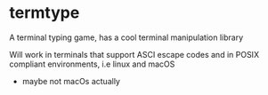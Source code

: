 # termtype
A terminal typing game, has a cool terminal manipulation library

Will work in terminals that support ASCI escape codes and in POSIX compliant environments, i.e linux and macOS 

- maybe not macOs actually
